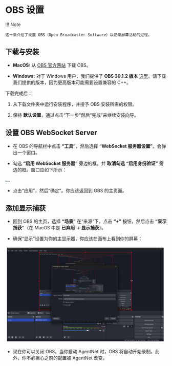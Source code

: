 # OBS 设置

!!! Note

    这一章介绍了设置 OBS（Open Broadcaster Software）以记录屏幕活动的过程。

## 下载与安装

- **MacOS:** 从 [OBS 官方网站](https://obsproject.com/) 下载 OBS。

- **Windows:** 对于 Windows 用户，我们提供了 **OBS 30.1.2 版本** [这里](https://drive.google.com/file/d/1gas-fR4HJdp2_k8JtqTC98SBRA9sxWJV/view?usp=drive_link)。请下载我们提供的版本，因为更高版本可能需要设置兼容的 C++。

下载完成后：

1. 从下载文件夹中运行安装程序，并授予 OBS 安装所需的权限。

2. 保持 **默认设置**，通过点击“下一步”然后“完成”来继续安装向导。

## 设置 OBS WebSocket Server

- 在 OBS 的导航栏中点击 **“工具”**，然后选择 **“WebSocket 服务器设置”**。会弹出一个窗口。

- 勾选 **“启用 WebSocket 服务器”** 旁边的框，并 **取消勾选** **“启用身份验证”** 旁边的框。窗口应如下所示：

<img src="../assets/obs_ws.png" alt="img" style="zoom:33%;" />

- 点击“应用”，然后“确定”。你应该返回到 OBS 的主页面。

## 添加显示捕获

- 回到 OBS 的主页，选择 **“场景”** 在“来源”下，点击 **“+”** 按钮，然后点击 **“显示捕获”**（在 MacOS 中是 **已弃用 -> 显示捕获**）。

- 确保“显示”设置为你的主显示器，你应该在画布上看到你的屏幕：

![](assets/obs_preview.png)

- 现在你可以关闭 OBS，当你启动 AgentNet 时，OBS 将自动开始录制。此外，你不必担心之前的配置被 AgentNet 改变。
